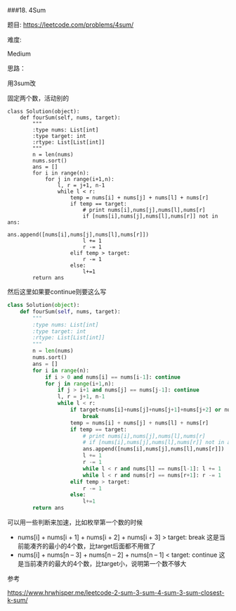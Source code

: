 ###18. 4Sum

题目:
<https://leetcode.com/problems/4sum/>


难度:

Medium 


思路：

用3sum改

固定两个数，活动别的


```
class Solution(object):
    def fourSum(self, nums, target):
        """
        :type nums: List[int]
        :type target: int
        :rtype: List[List[int]]
        """
        n = len(nums)
        nums.sort()
        ans = []
        for i in range(n):
        	for j in range(i+1,n):
        		l, r = j+1, n-1
        		while l < r:
        			temp = nums[i] + nums[j] + nums[l] + nums[r]
        			if temp == target:
        				# print nums[i],nums[j],nums[l],nums[r]
        				if [nums[i],nums[j],nums[l],nums[r]] not in ans:
        					ans.append([nums[i],nums[j],nums[l],nums[r]])
        				l += 1
        				r -= 1
        			elif temp > target:
        				r -= 1
        			else:
        				l+=1
        return ans
```

然后这里如果要continue则要这么写


```python
class Solution(object):
    def fourSum(self, nums, target):
        """
        :type nums: List[int]
        :type target: int
        :rtype: List[List[int]]
        """
        n = len(nums)
        nums.sort()
        ans = []
        for i in range(n):
        	if i > 0 and nums[i] == nums[i-1]: continue
        	for j in range(i+1,n):
        		if j > i+1 and nums[j] == nums[j-1]: continue
        		l, r = j+1, n-1
        		while l < r:
                    if target<nums[i]+nums[j]+nums[j+1]+nums[j+2] or nums[i]+nums[j]+nums[-1]+nums[-2]<target:
                        break
        			temp = nums[i] + nums[j] + nums[l] + nums[r]
        			if temp == target:
        				# print nums[i],nums[j],nums[l],nums[r]
        				# if [nums[i],nums[j],nums[l],nums[r]] not in ans:
        				ans.append([nums[i],nums[j],nums[l],nums[r]])
        				l += 1
        				r -= 1
        				while l < r and nums[l] == nums[l-1]: l += 1
        				while l < r and nums[r] == nums[r+1]: r -= 1
        			elif temp > target:
        				r -= 1
        			else:
        				l+=1
        return ans

```

可以用一些判断来加速，比如枚举第一个数的时候

- nums[i] + nums[i + 1] + nums[i + 2] + nums[i + 3] > target: break
这是当前能凑齐的最小的4个数，比target后面都不用做了
- nums[i] + nums[n – 3] + nums[n – 2] + nums[n – 1] < target: continue
这是当前凑齐的最大的4个数，比target小，说明第一个数不够大

参考

<https://www.hrwhisper.me/leetcode-2-sum-3-sum-4-sum-3-sum-closest-k-sum/>
